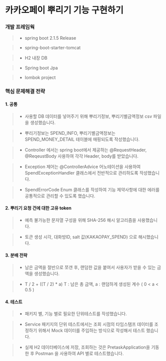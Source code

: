 카카오페이 뿌리기 기능 구현하기
=============================


### 개발 프레임웍
> - spring boot 2.1.5 Release

> - spring-boot-starter-tomcat

> - H2 내장 DB

> - Spring boot Jpa

> - lombok project


### 핵심 문제해결 전략


#### 1. 공통

> - 사용할 DB 데이터를 넣어주기 위해 뿌리기정보, 뿌리기별금액정보 csv 파일을 생성했습니다.

> - 뿌리기정보는 SPEND_INFO, 뿌리기별금액정보는 SPEND_MONEY_DETAIL 테이블에 매핑되도록 작성했습니다.

> - Controller 에서는 spring boot에서 제공하는 @RequestHeader, @ReqeustBody 사용하여 각각 Header, body를 받았습니다.
 
> - Exception 제어는 @ControllerAdvice 어노테이션을 사용하여 SpendExceptionHandler 클래스에서 전반적으로 관리하도록 작성했습니다. 

> - SpendErrorCode Enum 클래스를 작성하여 기능 제약사항에 대한 에러를 공통적으로 관리할 수 있도록 했습니다.


#### 2. 뿌리기 요청 건에 대한 고유 token

> - 예측 불가능한 문자열 구성을 위해 SHA-256 해시 알고리즘을 사용했습니다.

> - 토큰 생성 시각, 대화방ID, salt 값(KAKAOPAY_SPEND) 으로 해시했습니다.

#### 3. 분배 전략 

> - 남은 금액을 절반으로 쪼갠 후, 랜덤한 값을 붙여서 사용자가 받을 수 있는 금액을 생성했습니다.
 
> - T / 2 + ((T / 2) * a)
>   T : 남은 총 금액, a : 랜덤하게 생성된 계수 ( 0 < a < 0.5 )


#### 4. 테스트

> - 패키지 별, 기능 별로 필요한 단위테스트를 작성했습니다.
 
> - Service 패키지의 단위 테스트에서는 조회 시점의 타임스탬프 데이터를 조정하기 위해서 Mock 데이터를 주입하는 방식으로 작성해서 테스트 했습니다.

> - 실제 H2 데이터베이스에 저장, 조회하는 것은 PretaskApplication을 기동한 후 Postman 을 사용하여 API 별로 테스트했습니다.

